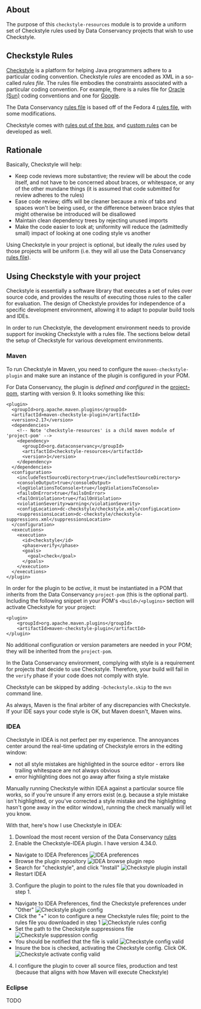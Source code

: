 ## About ##

The purpose of this `checkstyle-resources` module is to provide a uniform set of Checkstyle rules used by Data Conservancy projects that wish to use Checkstyle.

## Checkstyle Rules

[Checkstyle](http://checkstyle.sourceforge.net/) is a platform for helping Java programmers adhere to a particular coding convention.  Checkstyle _rules_ are encoded as XML in a so-called _rules file_.  The rules file embodies the constraints associated with a particular coding convention.  For example, there is a rules file for [Oracle (Sun)](https://github.com/checkstyle/checkstyle/blob/master/src/main/resources/sun_checks.xml) coding conventions and one for [Google](https://github.com/checkstyle/checkstyle/blob/master/src/main/resources/google_checks.xml).  

The Data Conservancy [rules file](src/main/resources/dc-checkstyle/checkstyle.xml) is based off of the Fedora 4 [rules file](https://github.com/fcrepo4/fcrepo-build-tools/blob/master/src/main/resources/fcrepo-checkstyle/checkstyle.xml), with some modifications.

Checkstyle comes with [rules out of the box](http://checkstyle.sourceforge.net/checks.html), and [custom rules](http://checkstyle.sourceforge.net/writingchecks.html) can be developed as well.

## Rationale

Basically, Checkstyle will help:

* Keep code reviews more substantive; the review will be about the code itself, and not have to be concerned about braces, or whitespace, or any of the other mundane things (it is assumed that code submitted for review adheres to the rules)
* Ease code review; diffs will be cleaner because a mix of tabs and spaces won't be being used, or the difference between brace styles that might otherwise be introduced will be disallowed
* Maintain clean dependency trees by rejecting unused imports
* Make the code easier to look at; uniformity will reduce the (admittedly small) impact of looking at one coding style vs another

Using Checkstyle in your project is optional, but ideally the _rules_ used by those projects will be uniform (i.e. they will all use the Data Conservancy [rules file](src/main/resources/dc-checkstyle/checkstyle.xml)).

## Using Checkstyle with your project

Checkstyle is essentially a software library that executes a set of rules over source code, and provides the results of executing those rules to the caller for evaluation.  The design of Checkstyle provides for independence of a specific development environment, allowing it to adapt to popular build tools and IDEs.  

In order to run Checkstyle, the development environment needs to provide support for invoking Checkstyle with a rules file.  The sections below detail the setup of Checkstyle for various development environments.

### Maven

To run Checkstyle in Maven, you need to configure the `maven-checkstyle-plugin` and make sure an instance of the plugin is configured in your POM.  

For Data Conservancy, the plugin is *defined and configured* in the [project-pom](https://github.com/DataConservancy/dcs/blob/master/maven/project/pom.xml), starting with version 9.  It looks something like this:

    <plugin>
      <groupId>org.apache.maven.plugins</groupId>
      <artifactId>maven-checkstyle-plugin</artifactId>
      <version>2.17</version>
      <dependencies>
        <!-- Note 'checkstyle-resources' is a child maven module of 'project-pom' -->
        <dependency>
          <groupId>org.dataconservancy</groupId>
          <artifactId>checkstyle-resources</artifactId>
          <version>1</version>
        </dependency>
      </dependencies>
      <configuration>
        <includeTestSourceDirectory>true</includeTestSourceDirectory>
        <consoleOutput>true</consoleOutput>
        <logViolationsToConsole>true</logViolationsToConsole>
        <failsOnError>true</failsOnError>
        <failOnViolation>true</failOnViolation>
        <violationSeverity>warning</violationSeverity>
        <configLocation>dc-checkstyle/checkstyle.xml</configLocation>
        <suppressionsLocation>dc-checkstyle/checkstyle-suppressions.xml</suppressionsLocation>
      </configuration>
      <executions>
        <execution>
          <id>checkstyle</id>
          <phase>verify</phase>
          <goals>
            <goal>check</goal>
          </goals>
        </execution>
      </executions>
    </plugin>

In order for the plugin to be *active*, it must be instantiated in a POM that inherits from the Data Conservancy `project-pom` (this is the optional part).  Including the following snippet in your POM's `<build>/<plugins>` section will activate Checkstyle for your project:

    <plugin>
        <groupId>org.apache.maven.plugins</groupId>
        <artifactId>maven-checkstyle-plugin</artifactId>
    </plugin>

No additional configuration or version parameters are needed in your POM; they will be inherited from the `project-pom`.

In the Data Conservancy environment, complying with style is a requirement for projects that decide to use Checkstyle.  Therefore, your build will fail in the `verify` phase if your code does not comply with style.

Checkstyle can be skipped by adding `-Dcheckstyle.skip` to the `mvn` command line.

As always, Maven is the final arbiter of any discrepancies with Checkstyle.  If your IDE says your code style is OK, but Maven doesn't, Maven wins.

### IDEA

Checkstyle in IDEA is not perfect per my experience.  The annoyances center around the real-time updating of Checkstyle errors in the editing window:

* not all style mistakes are highlighted in the source editor - errors like trailing whitespace are not always obvious
* error highlighting does not go away after fixing a style mistake

Manually running Checkstyle within IDEA against a particular source file works, so if you're unsure if any errors exist (e.g. because a style mistake isn't highlighted, or you've corrected a style mistake and the highlighting hasn't gone away in the editor window), running the check manually will let you know.

With that, here's how I use Checkstyle in IDEA:

1. Download the most recent version of the Data Conservancy [rules](https://github.com/emetsger/dcs/blob/checkstyle/maven/checkstyle-resources/src/main/resources/dc-checkstyle/checkstyle.xml)
2. Enable the Checkstyle-IDEA plugin.  I have version 4.34.0.
  * Navigate to IDEA Preferences ![IDEA preferences](src/site/images/idea/01-idea-preferences.png)
  * Browse the plugin repository ![IDEA browse plugin repo](src/site/images/idea/02-browse-repos.png)
  * Search for "checkstyle", and click "Install" ![Checkstyle plugin install](src/site/images/idea/03-checkstyle-repo.png)
  * Restart IDEA
3. Configure the plugin to point to the rules file that you downloaded in step 1.  
  * Navigate to IDEA Preferences, find the Checkstyle preferences under "Other" ![Checkstyle plugin config](src/site/images/idea/04-checkstyle-plugin-configuration.png)
  * Click the "+" icon to configure a new Checkstyle rules file; point to the rules file you downloaded in step 1 ![Checkstyle rules config](src/site/images/idea/05-configure-checkstyle-rules.png)
  * Set the path to the Checkstyle suppressions file ![Checkstyle suppression config](src/site/images/idea/06-configure-checkstyle-suppressions.png)
  * You should be notified that the file is valid ![Checkstyle config valid](src/site/images/idea/07-checkstyle-config-validated.png)
  * Insure the box is checked, activating the Checkstyle config.  Click OK. ![Checkstyle activate config valid](src/site/images/idea/08-checkstyle-activate-config.png)
4. I configure the plugin to cover all source files, production and test (because that aligns with how Maven will execute Checkstyle)

### Eclipse

TODO
